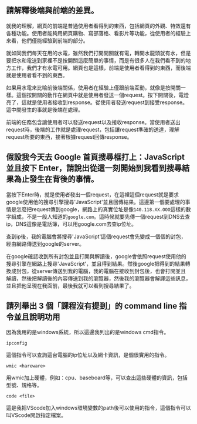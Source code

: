 ## 請解釋後端與前端的差異。
就我的理解，網頁的前端是普通使用者看得到的東西，包括網頁的外觀、特效還有各種功能。使用者能夠用網頁購物、寫部落格、看影片等功能，從使用者的經驗上來看，他們僅能經驗到前端的部分。  

就如同我們每天在用的水電，雖然我們打開開關就有電，轉開水龍頭就有水，但是要把水和電送到家裡不是按開關這麼簡單的事情，而是有很多人在我們看不到的地方工作，我們才有水電可用。網頁也是這樣，前端是使用者看得到的東西，而後端就是使用者看不到的東西。  

如果用水電來比喻前後端關係，使用者在經驗上僅跟前端互動，就像是按開關一樣。這個按開關的動作在網頁中就是使用者發送一個request。按下開關後，電燈亮了，這就是使用者接收到response。從使用者發送request到接受response。這中間發生的事就是後端在處理。  

前端的任務包含讓使用者可以發送request以及接收response。當使用者送出request時，後端的工作就是處理request，包括讓request準確的送達，理解request所要的東西，接著根據request回傳response。

## 假設我今天去 Google 首頁搜尋框打上：JavaScript 並且按下 Enter，請說出從這一刻開始到我看到搜尋結果為止發生在背後的事情。

當按下Enter時，就是使用者發出一個request，在這裡這個request就是要求google使用他的搜尋引擎搜尋'JavaScript'並且回傳結果。這邊第一個要處理的事情是怎麼把request傳到google，網路上的真實位址是像`140.118.XX.OOO`這樣的數字組成，不是一般人知道的`google.com`。這時候就要先傳一個request到DNS去查ip，DNS這像是電話簿，可以用google.com去查ip位址。

查到ip後，我的電腦會將搜尋'JavaScript'這個request會先變成一個個的封包，經由網路傳送到google的server。  

在google確認收到所有封包並且打開與解讀後，google會依照request使用他的搜尋引擎在網路上搜尋'JavaScript'，並且得到結果。然後google把得到的結果轉換成封包，從server傳送到我的電腦，我的電腦在接收到封包後，也會打開並且解讀，然後把解讀後的內容傳送到我的瀏覽器，然後我的瀏覽器會解譯這些訊息，並且把他呈現在我面前，最後我就可以看到搜尋結果了。

## 請列舉出 3 個「課程沒有提到」的 command line 指令並且說明功用

因為我用的是windows系統，所以這邊我列出的是windows cmd指令。

```
ipconfig
```
這個指令可以查詢這台電腦的ip位址以及網卡資訊，是個很實用的指令。

```
wmic <hareware>
```
用wmic加上硬體，例如：cpu、baseboard等，可以查出這些硬體的資訊，包括型號、規格等。
```
code <file>
```
這是我把VScode加入windows環境變數的path後可以使用的指令，這個指令可以叫VScode開啟指定檔案。